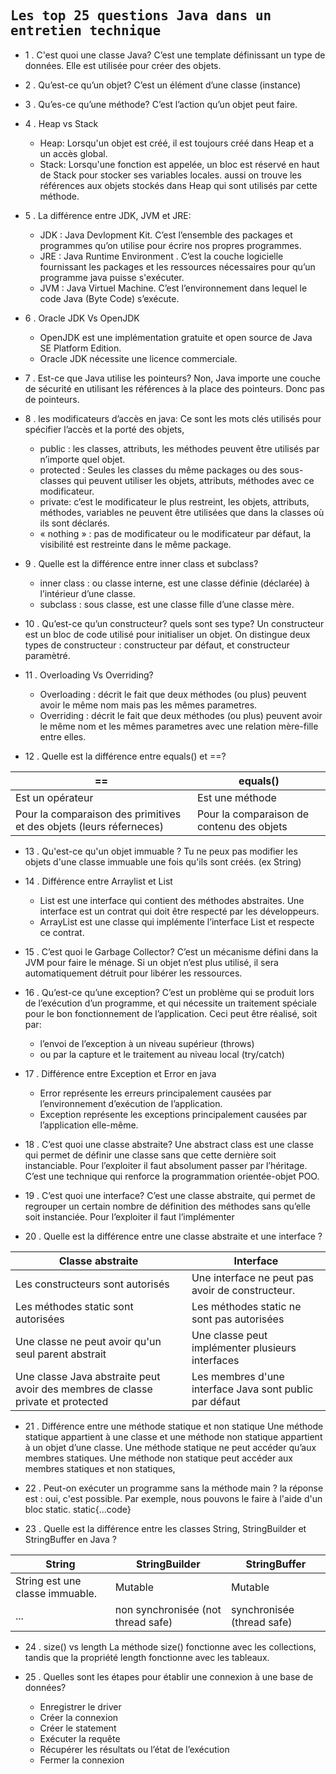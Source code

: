 ## <samp>Les top 25 questions Java dans un entretien technique </samp>

- 1 . C'est quoi une classe Java? C’est une template définissant un type de données. Elle est utilisée pour créer des objets.

- 2 . Qu’est-ce qu’un objet? C’est un élément d’une classe (instance)

- 3 . Qu’es-ce qu’une méthode? C’est l’action qu’un objet peut faire.

- 4 . Heap vs Stack
  *  Heap: Lorsqu'un objet est créé, il est toujours créé dans Heap et a un accès global.
  *  Stack: Lorsqu'une fonction est appelée, un bloc est réservé en haut de Stack pour stocker ses variables locales. aussi on trouve les références aux objets stockés dans Heap qui sont utilisés par cette méthode.

- 5 . La différence entre JDK, JVM et JRE:
  *  JDK : Java Devlopment Kit. C’est l’ensemble des packages et programmes qu’on utilise pour écrire nos propres programmes.
  *  JRE : Java Runtime Environment . C’est la couche logicielle fournissant les packages et les ressources nécessaires pour qu’un programme java puisse s'exécuter.
  *  JVM : Java Virtuel Machine. C’est l’environnement dans lequel le code Java (Byte Code) s’exécute.

- 6 . Oracle JDK Vs OpenJDK
  * OpenJDK est une implémentation gratuite et open source de Java SE Platform Edition.
  * Oracle JDK nécessite une licence commerciale.

- 7 . Est-ce que Java utilise les pointeurs? Non, Java importe une couche de sécurité en utilisant les références à la place des pointeurs. Donc pas de pointeurs.

- 8 . les modificateurs d’accès en java: Ce sont les mots clés utilisés pour spécifier l’accès et la porté des objets,
  *  public : les classes, attributs, les méthodes peuvent être utilisés par n’importe quel objet.
  *  protected : Seules les classes du même packages ou des sous-classes qui peuvent utiliser les objets, attributs, méthodes avec ce modificateur.
  *  private: c’est le modificateur le plus restreint, les objets, attributs, méthodes, variables ne peuvent être utilisées que dans la classes où ils sont déclarés.
  *  « nothing » : pas de modificateur ou le modificateur par défaut, la visibilité est restreinte dans le même package.

- 9 . Quelle est la différence entre inner class et subclass?
  *  inner class : ou classe interne, est une classe définie (déclarée) à l’intérieur d’une classe.
  *  subclass : sous classe, est une classe fille d’une classe mère.

- 10 . Qu’est-ce qu’un constructeur? quels sont ses type?
Un constructeur est un bloc de code utilisé pour initialiser un objet. On distingue deux types de constructeur : constructeur par défaut, et constructeur paramètré.

- 11 . Overloading Vs Overriding?
  * Overloading : décrit le fait que deux méthodes (ou plus) peuvent avoir le même nom mais pas les mêmes parametres.
  * Overriding : décrit le fait que deux méthodes (ou plus) peuvent avoir le même nom et les mêmes parametres avec une relation mère-fille entre elles.

- 12 . Quelle est la différence entre equals() et ==?

== | equals() 
--- | --- 
Est un opérateur | Est une méthode
Pour la comparaison des primitives et des objets (leurs réferneces) |  Pour la comparaison de contenu des objets

- 13 . Qu'est-ce qu'un objet immuable ? 
Tu ne peux pas modifier les objets d'une classe immuable une fois qu'ils sont créés. (ex String)

- 14 . Différence entre Arraylist et List
  * List est une interface qui contient des méthodes abstraites. Une interface est un contrat qui doit être respecté par les développeurs.
  * ArrayList est une classe qui implémente l’interface List et respecte ce contrat. 

- 15 . C’est quoi le Garbage Collector?
C’est un mécanisme défini dans la JVM pour faire le ménage. Si un objet n’est plus utilisé, il sera automatiquement détruit pour libérer les ressources.

- 16 . Qu’est-ce qu’une exception?
C’est un problème qui se produit lors de l’exécution d’un programme, et qui nécessite un traitement spéciale pour le bon fonctionnement de l’application. Ceci peut être réalisé, soit par:
  *  l’envoi de l’exception à un niveau supérieur (throws) 
  *  ou par la capture et le traitement au niveau local (try/catch)

- 17 . Différence entre Exception et Error en java
  * Error représente les erreurs principalement causées par l’environnement d’exécution de l’application.
  * Exception représente les exceptions principalement causées par l’application elle-même. 
  
- 18 . C’est quoi une classe abstraite? 
Une abstract class est une classe qui permet de définir une classe sans que cette dernière soit instanciable. Pour l’exploiter il faut absolument passer par l’héritage. C’est une technique qui renforce la programmation orientée-objet POO.

- 19 . C’est quoi une interface?
C’est une classe abstraite, qui permet de regrouper un certain nombre de définition des méthodes sans qu’elle soit instanciée. Pour l’exploiter il faut l’implémenter

- 20 . Quelle est la différence entre une classe abstraite et une interface ?

Classe abstraite	 | Interface
--- | --- 
Les constructeurs sont autorisés	| Une interface ne peut pas avoir de constructeur.
Les méthodes static sont autorisées	| Les méthodes static ne sont pas autorisées
Une classe ne peut avoir qu'un seul parent abstrait | Une classe peut implémenter plusieurs interfaces
Une classe Java abstraite peut avoir des membres de classe private et protected | Les membres d'une interface Java sont public par défaut

- 21 . Différence entre une méthode statique et non statique
Une méthode statique appartient à une classe et une méthode non statique appartient à un objet d’une classe. 
Une méthode statique ne peut accéder qu’aux membres statiques. Une méthode non statique peut accéder aux membres statiques et non statiques,

- 22 . Peut-on exécuter un programme sans la méthode main ?
la réponse est : oui, c'est possible. Par exemple, nous pouvons le faire à l'aide d'un bloc static.   static{...code}

- 23 . Quelle est la différence entre les classes String, StringBuilder et StringBuffer en Java ?

String | StringBuilder | StringBuffer
--- | --- | ---
String est une classe immuable. | Mutable | Mutable
... | non synchronisée  (not thread safe) | synchronisée  (thread safe)

- 24 . size() vs length
La méthode size() fonctionne avec les collections, tandis que la propriété length fonctionne avec les tableaux.

- 25 . Quelles sont les étapes pour établir une connexion à une base de données?
  *  Enregistrer le driver
  *  Créer la connexion
  *  Créer le statement
  *  Exécuter la requête
  *  Récupérer les résultats ou l’état de l’exécution
  *  Fermer la connexion
